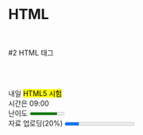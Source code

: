 <br> 
<h1>HTML</h1>
<br>

#2
HTML 태그
 
<br><br>

<p>내일 <mark>HTML5 시험</mark><br>
시간은 <time>09:00</time><br>
난이도 <meter value="0.8">80%</meter><br>
자료 업로딩(20%)
	<progress value="2" max="10"></progress><br>
